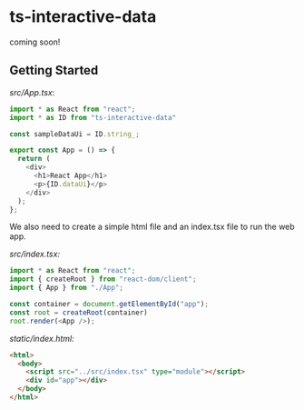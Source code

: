 # ts-interactive-data

coming soon!

## Getting Started

*src/App.tsx*:
```ts
import * as React from "react";
import * as ID from "ts-interactive-data"

const sampleDataUi = ID.string_;

export const App = () => {
  return (
    <div>
      <h1>React App</h1>
      <p>{ID.dataUi}</p>
    </div>
  );
};
```

We also need to create a simple html file and an index.tsx file to run the web app.

*src/index.tsx:*
```ts
import * as React from "react";
import { createRoot } from "react-dom/client";
import { App } from "./App";

const container = document.getElementById("app");
const root = createRoot(container)
root.render(<App />);
```

*static/index.html:*
```html
<html>
  <body>
    <script src="../src/index.tsx" type="module"></script>
    <div id="app"></div>
  </body>
</html>
```